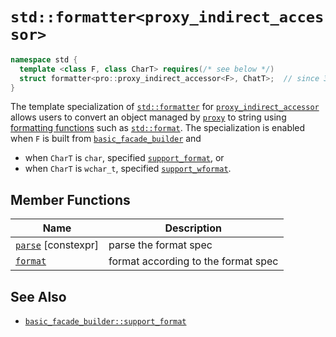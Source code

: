 # `std::formatter<proxy_indirect_accessor>`

```cpp
namespace std {
  template <class F, class CharT> requires(/* see below */)
  struct formatter<pro::proxy_indirect_accessor<F>, ChatT>;  // since 3.2.0
}
```

The template specialization of [`std::formatter`](https://en.cppreference.com/w/cpp/utility/format/formatter) for [`proxy_indirect_accessor`](proxy_indirect_accessor.md) allows users to convert an object managed by [`proxy`](proxy.md) to string using [formatting functions](https://en.cppreference.com/w/cpp/utility/format) such as [`std::format`](https://en.cppreference.com/w/cpp/utility/format/format). The specialization is enabled when `F` is built from [`basic_facade_builder`](basic_facade_builder.md) and

- when `CharT` is `char`, specified [`support_format`](basic_facade_builder/support_format.md), or
- when `CharT` is `wchar_t`, specified [`support_wformat`](basic_facade_builder/support_format.md).

## Member Functions

| Name                                                         | Description                         |
| ------------------------------------------------------------ | ----------------------------------- |
| [`parse`](formatter_proxy_indirect_accessor/parse.md) [constexpr] | parse the format spec               |
| [`format`](formatter_proxy_indirect_accessor/format.md)      | format according to the format spec |

## See Also

- [`basic_facade_builder::support_format`](basic_facade_builder/support_format)

